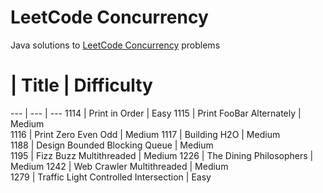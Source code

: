 # LeetCode Concurrency
Java solutions to [LeetCode Concurrency](https://leetcode.com/problemset/concurrency) problems
 
# | Title | Difficulty
--- | --- | ---
1114 | Print in Order | Easy
1115 | Print FooBar Alternately | Medium	
1116 | Print Zero Even Odd | Medium	
1117 | Building H2O | Medium	
1188 | Design Bounded Blocking Queue | Medium	
1195 | Fizz Buzz Multithreaded | Medium	
1226 | The Dining Philosophers | Medium	
1242 | Web Crawler Multithreaded | Medium	
1279 | Traffic Light Controlled Intersection | Easy
